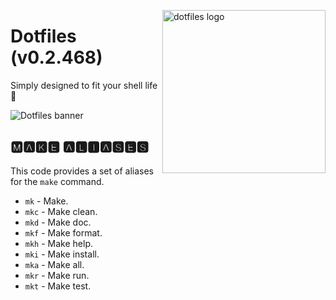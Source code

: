 <!-- markdownlint-disable MD033 MD041 -->

<img src="https://kura.pro/dotfiles/v2/images/logos/dotfiles.svg"
alt="dotfiles logo" width="261" align="right" />

<!-- markdownlint-enable MD033 MD041 -->

# Dotfiles (v0.2.468)

Simply designed to fit your shell life 🐚

![Dotfiles banner][banner]

## 🅼🅰🅺🅴 🅰🅻🅸🅰🆂🅴🆂

This code provides a set of aliases for the `make` command.

- `mk` - Make.
- `mkc` - Make clean.
- `mkd` - Make doc.
- `mkf` - Make format.
- `mkh` - Make help.
- `mki` - Make install.
- `mka` - Make all.
- `mkr` - Make run.
- `mkt` - Make test.

[banner]: https://kura.pro/dotfiles/v2/images/titles/title-dotfiles.svg
